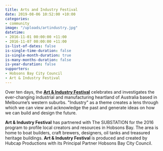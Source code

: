 ```yaml
---
title: Arts and Industry Festival
date: 2019-08-06 10:52:00 +10:00
categories:
- community
image: "/uploads/artindustry.jpg"
datetime:
- 2016-11-01 00:00:00 +11:00
- 2016-11-07 00:00:00 +11:00
is-list-of-dates: false
is-single-time-duration: false
is-single-month-duration: true
is-many-months-duration: false
is-year-duration: false
supporters:
- Hobsons Bay City Council
- Art & Industry Festival
---
```


Over ten days, the [**Art & Industry Festival**](http://artandindustryfestival.com.au) celebrates and investigates the ever-changing industrial and manufacturing heartland of Australia based in Melbourne’s western suburbs. "Industry" as a theme creates a lens through which we can view and acknowledge the past and generate ideas on how we can build and design the future.

**Art & Industry Festival** has partnered with The SUBSTATION for the 2016 program to profile local creators and resources in Hobsons Bay. The area is home to boat builders, craft brewers, designers, oil tanks and treasured heritage buildings. **Art & Industry Festival** is produced and created by Hubcap Productions with its Principal Partner Hobsons Bay City Council.